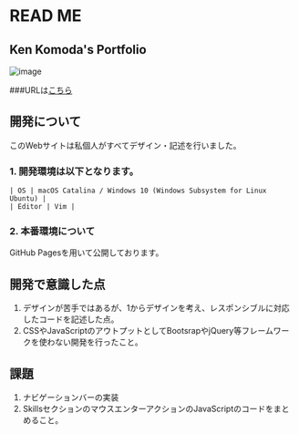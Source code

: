 # READ ME

## Ken Komoda's Portfolio
![image](https://user-images.githubusercontent.com/58941838/89102514-09c5a080-d445-11ea-8eef-893375221fef.png)  

###URLは[こちら](https://maxkenkomoda.github.io/)  

## 開発について  
このWebサイトは私個人がすべてデザイン・記述を行いました。 
### 1. 開発環境は以下となります。</br>
    | OS | macOS Catalina / Windows 10 (Windows Subsystem for Linux Ubuntu) |
    | Editor | Vim |
    
### 2. 本番環境について  
GitHub Pagesを用いて公開しております。

## 開発で意識した点
1. デザインが苦手ではあるが、1からデザインを考え、レスポンシブルに対応したコードを記述した点。
2. CSSやJavaScriptのアウトプットとしてBootsrapやjQuery等フレームワークを使わない開発を行ったこと。

## 課題
1. ナビゲーションバーの実装
2. SkillsセクションのマウスエンターアクションのJavaScriptのコードをまとめること。
